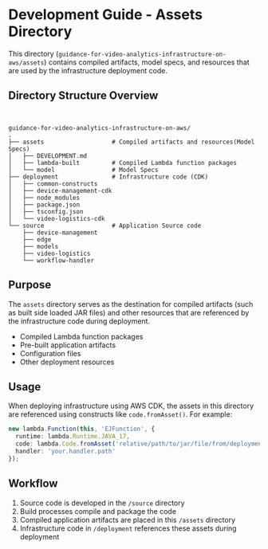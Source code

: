 # Development Guide - Assets Directory

This directory (`guidance-for-video-analytics-infrastructure-on-aws/assets`) contains compiled artifacts, model specs, and resources that are used by the infrastructure deployment code.

## Directory Structure Overview

```


guidance-for-video-analytics-infrastructure-on-aws/
.
├── assets                   # Compiled artifacts and resources(Model Specs)
│   ├── DEVELOPMENT.md
│   ├── lambda-built         # Compiled Lambda function packages
│   └── model                # Model Specs
├── deployment               # Infrastructure code (CDK)
│   ├── common-constructs
│   ├── device-management-cdk
│   ├── node_modules
│   ├── package.json
│   ├── tsconfig.json
│   └── video-logistics-cdk
└── source                   # Application Source code
    ├── device-management
    ├── edge
    ├── models
    ├── video-logistics
    └── workflow-handler
```

## Purpose

The `assets` directory serves as the destination for compiled artifacts (such as built side loaded JAR files) and other resources that are referenced by the infrastructure code during deployment.

- Compiled Lambda function packages
- Pre-built application artifacts
- Configuration files
- Other deployment resources

## Usage

When deploying infrastructure using AWS CDK, the assets in this directory are referenced using constructs like `code.fromAsset()`. For example:

```typescript
new lambda.Function(this, 'EJFunction', {
  runtime: lambda.Runtime.JAVA_17,
  code: lambda.Code.fromAsset('relative/path/to/jar/file/from/deployment/directory'),
  handler: 'your.handler.path'
});
```

## Workflow

1. Source code is developed in the `/source` directory
2. Build processes compile and package the code
3. Compiled application artifacts are placed in this `/assets` directory
4. Infrastructure code in `/deployment` references these assets during deployment

